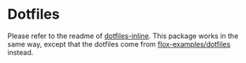 # Dotfiles

Please refer to the readme of [dotfiles-inline](../dotfiles-inline). This package works in the same way, except that the dotfiles come from [flox-examples/dotfiles](https://github.com/flox-examples/dotfiles) instead.
